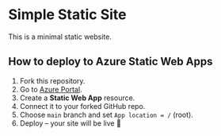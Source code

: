 # Simple Static Site

This is a minimal static website.  

## How to deploy to Azure Static Web Apps

1. Fork this repository.  
2. Go to [Azure Portal](https://portal.azure.com/).  
3. Create a **Static Web App** resource.  
4. Connect it to your forked GitHub repo.  
5. Choose `main` branch and set `App location = /` (root).  
6. Deploy – your site will be live 🚀


